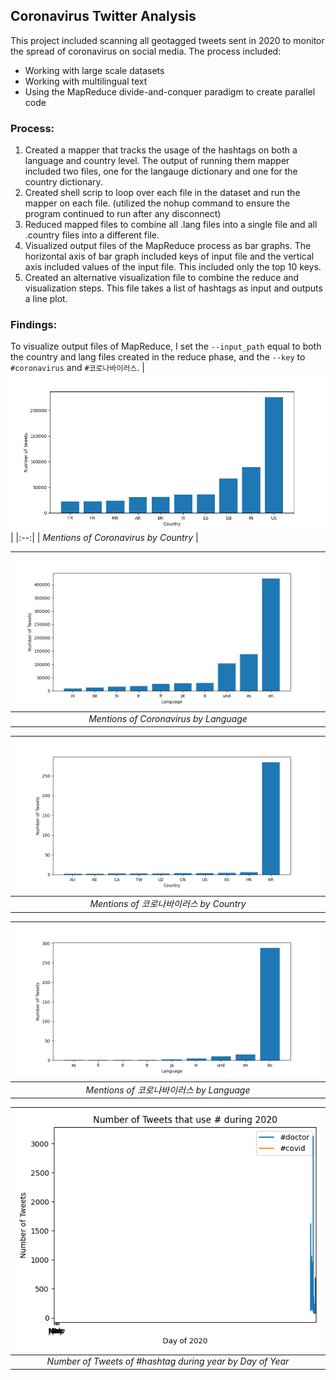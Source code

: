## Coronavirus Twitter Analysis
This project included scanning all geotagged tweets sent in 2020 to monitor the spread of coronavirus on social media. The process included:
* Working with large scale datasets
* Working with multilingual text
* Using the MapReduce divide-and-conquer paradigm to create parallel code

### Process:
1. Created a mapper that tracks the usage of the hashtags on both a language and country level. The output of running them mapper included two files, one for the langauge dictionary and one for the country dictionary.
2. Created shell scrip to loop over each file in the dataset and run the mapper on each file. (utilized the nohup command to ensure the program continued to run after any disconnect)
3. Reduced mapped files to combine all .lang files into a single file and all .country files into a different file. 
4. Visualized output files of the MapReduce process as bar graphs. The horizontal axis of bar graph included keys of input file and the vertical axis included values of the input file. This included only the top 10 keys.
5. Created an alternative visualization file to combine the reduce and visualization steps. This file takes a list of hashtags as input and outputs a line plot.

### Findings:
To visualize output files of MapReduce, I set the `--input_path` equal to both the country and lang files created in the reduce phase, and the `--key` to `#coronavirus` and `#코로나바이러스`.
| ![Mentions of Coronavirus by Country](coronavirus_country.png) | 
|:--:| 
| *Mentions of Coronavirus by Country* |

| ![Mentions of Coronavirus by Language](coronavirus_lang.png) | 
|:--:| 
| *Mentions of Coronavirus by Language* |

| ![Mentions of 코로나바이러스 by Country](코로나바이러스_country.png) |
|:--:|
| *Mentions of 코로나바이러스 by Country* |

| ![Mentions of 코로나바이러스 by Language](코로나바이러스_lang.png) |
|:--:|
| *Mentions of 코로나바이러스 by Language* |





| ![Line plot here](line_plot.png) |
|:--:|
| *Number of Tweets of #hashtag during year by Day of Year* |



